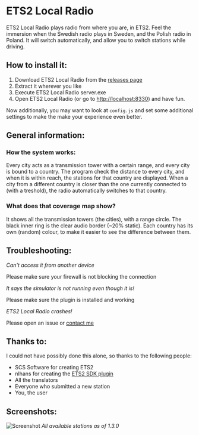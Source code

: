# ETS2 Local Radio #

ETS2 Local Radio plays radio from where you are, in ETS2. Feel the immersion when the Swedish radio plays in Sweden,
and the Polish radio in Poland. It will switch automatically, and allow you to switch stations while driving.

## How to install it: ##

1. Download ETS2 Local Radio from the [releases page](https://github.com/Koenvh1/ets2-local-radio/releases)
2. Extract it wherever you like
3. Execute ETS2 Local Radio server.exe
4. Open ETS2 Local Radio (or go to [http://localhost:8330](http://localhost:8330)) and have fun.

Now additionally, you may want to look at `config.js` and set some additional settings to make the make your experience even better.

## General information: ##

### How the system works: ###

Every city acts as a transmission tower with a certain range, and every city is bound to a country. 
The program check the distance to every city, and when it is within reach, the stations for that country are displayed.
When a city from a different country is closer than the one currently connected to (with a treshold), the radio automatically switches to that country.

### What does that coverage map show? ###

It shows all the transmission towers (the cities), with a range circle. 
The black inner ring is the clear audio border (~20% static).
Each country has its own (random) colour, to make it easier to see the difference between them.

## Troubleshooting: ##
_Can't access it from another device_

Please make sure your firewall is not blocking the connection

_It says the simulator is not running even though it is!_

Please make sure the plugin is installed and working

_ETS2 Local Radio crashes!_

Please open an issue or [contact me](http://koenvh.nl/contact)

## Thanks to: ##
I could not have possibly done this alone, so thanks to the following people:
* SCS Software for creating ETS2
* nlhans for creating the [ETS2 SDK plugin](https://github.com/nlhans/ets2-sdk-plugin)
* All the translators
* Everyone who submitted a new station
* You, the user

## Screenshots: ##
![Screenshot](http://i.imgur.com/ISmwGBh.png)
_All available stations as of 1.3.0_